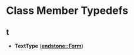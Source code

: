 
# Class Member Typedefs



## t

* **TextType** ([**endstone::Form**](classendstone_1_1Form.md))




